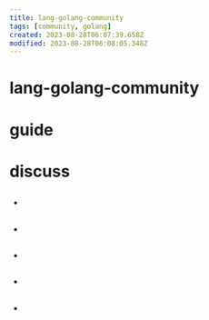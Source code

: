 ```yaml
---
title: lang-golang-community
tags: [community, golang]
created: 2023-08-28T06:07:39.658Z
modified: 2023-08-28T06:08:05.348Z
---
```


# lang-golang-community

# guide

# discuss
- ## 

- ## 

- ## 

- ## 

- ## 
